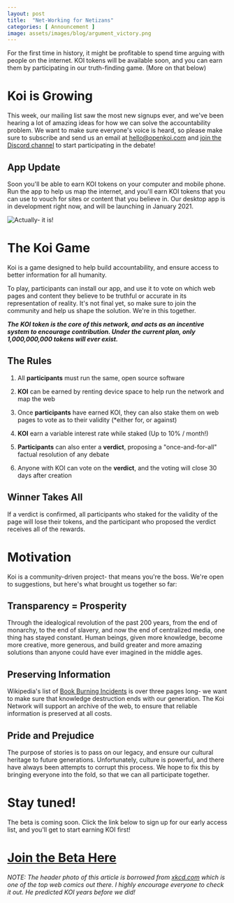 ```yaml
---
layout: post
title:  "Net-Working for Netizans"
categories: [ Announcement ]
image: assets/images/blog/argument_victory.png
---
```


For the first time in history, it might be profitable to spend time arguing with people on the internet. KOI tokens will be available soon, and you can earn  them by participating in our truth-finding game. (More on that below)

# Koi is Growing
This week, our mailing list saw the most new signups ever, and we've been hearing a lot of amazing ideas for how we can solve the accountability problem. We want to make sure everyone's voice is heard, so please make sure to subscribe and send us an email at <a target="_blank" href="mailto:hello@openkoi.com">hello@openkoi.com</a> and <a target="_blank" href="https://discord.gg/e3VrUT4DuP">join the Discord channel</a> to start participating in the debate!

## App Update
Soon you'll be able to earn KOI tokens on your computer and mobile phone. Run the app to help us map the internet, and you'll earn KOI tokens that you can use to vouch for sites or content that you believe in. Our desktop app is in development right now, and will be launching in January 2021. 

<img title="Actually- it is!" alt="Actually- it is!" src="/assets/images/blog/netizans.jpg">

# The Koi Game
Koi is a game designed to help build accountability, and ensure access to better information for all humanity. 

To play, participants can install our app, and use it to vote on which web pages and content they believe to be truthful or accurate in its representation of reality. It's not final yet, so make sure to join the community and help us shape the solution. We're in this together.

_**The KOI token is the core of this network, and acts as an incentive system to encourage contribution. Under the current plan, only 1,000,000,000 tokens will ever exist.**_

## The Rules
1. All <b>participants</b> must run the same, open source software 

2. <b>KOI</b> can be earned by renting device space to help run the network and map the web

3. Once <b>participants</b> have earned KOI, they can also stake them on web pages to vote as to their validity (*either for, or against)

4. <b>KOI</b> earn a variable interest rate while staked (Up to 10% / month!)

5. <b>Participants</b> can also enter a <b>verdict</b>, proposing a "once-and-for-all" factual resolution of any debate

6. Anyone with KOI can vote on the <b>verdict</b>, and the voting will close 30 days after creation

## Winner Takes All
If a verdict is confirmed, all participants who staked for the validity of the page will lose their tokens, and the participant who proposed the verdict receives all of the rewards. 

# Motivation 
Koi is a community-driven project- that means you're the boss. We're open to suggestions, but here's what brought us together so far:

## Transparency = Prosperity
Through the idealogical revolution of the past 200 years, from the end of monarchy, to the end of slavery, and now the end of centralized media, one thing has stayed constant. Human beings, given more knowledge, become more creative, more generous, and build greater and more amazing solutions than anyone could have ever imagined in the middle ages. 

## Preserving Information
Wikipedia's list of <a target="_blank" href="https://en.wikipedia.org/wiki/List_of_book-burning_incidents">Book Burning Incidents</a> is over three pages long- we want to make sure that knowledge destruction ends with our generation. The Koi Network will support an archive of the web, to ensure that reliable information is preserved at all costs. 

## Pride and Prejudice
The purpose of stories is to pass on our legacy, and ensure our cultural heritage to future generations. Unfortunately, culture is powerful, and there have always been attempts to corrupt this process. We hope to fix this by bringing everyone into the fold, so that we can all participate together.

# Stay tuned!
The beta is coming soon. Click the link below to sign up for our early access list, and you'll get to start earning KOI first!

<h1><a href="https://xyz.us2.list-manage.com/subscribe?u=9842d27bd152b5314774b184c&id=0d4d6aff75" class="cta_button">Join the Beta Here</a></h1>

*NOTE: The header photo of this article is borrowed from <a href="https://xkcd.com/">xkcd.com</a> which is one of the top web comics out there. I highly encourage everyone to check it out. He predicted KOI years before we did!*

